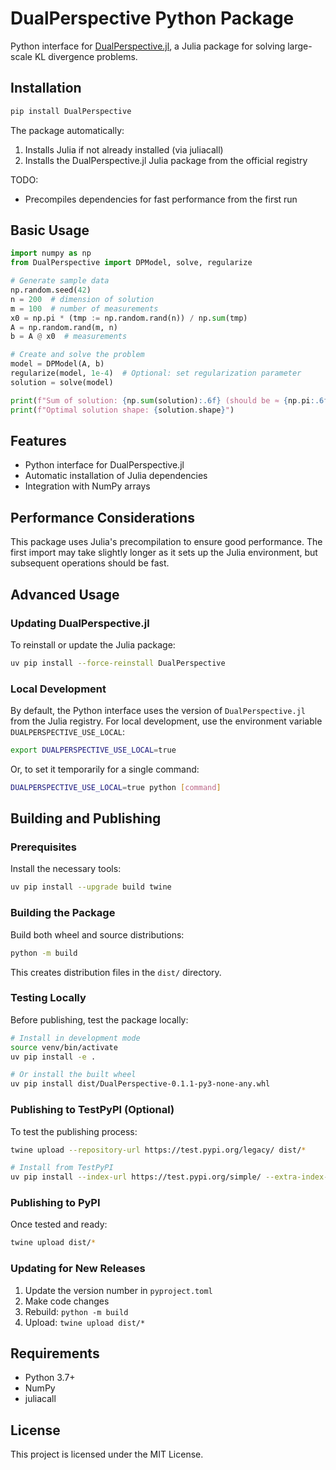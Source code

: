 # DualPerspective Python Package

Python interface for [DualPerspective.jl](https://github.com/MPF-Optimization-Laboratory/DualPerspective.jl), a Julia package for solving large-scale KL divergence problems.

## Installation

```bash
pip install DualPerspective
```

The package automatically:
1. Installs Julia if not already installed (via juliacall)
2. Installs the DualPerspective.jl Julia package from the official registry

TODO:
- Precompiles dependencies for fast performance from the first run

## Basic Usage

```python
import numpy as np
from DualPerspective import DPModel, solve, regularize

# Generate sample data
np.random.seed(42)
n = 200  # dimension of solution
m = 100  # number of measurements
x0 = np.pi * (tmp := np.random.rand(n)) / np.sum(tmp)
A = np.random.rand(m, n)
b = A @ x0  # measurements

# Create and solve the problem
model = DPModel(A, b)
regularize(model, 1e-4)  # Optional: set regularization parameter
solution = solve(model)

print(f"Sum of solution: {np.sum(solution):.6f} (should be ≈ {np.pi:.6f})")
print(f"Optimal solution shape: {solution.shape}")
```

## Features

- Python interface for DualPerspective.jl
- Automatic installation of Julia dependencies
- Integration with NumPy arrays

## Performance Considerations

This package uses Julia's precompilation to ensure good performance. The first import may take slightly longer as it sets up the Julia environment, but subsequent operations should be fast.

## Advanced Usage

### Updating DualPerspective.jl

To reinstall or update the Julia package:

```bash
uv pip install --force-reinstall DualPerspective
```

### Local Development

By default, the Python interface uses the version of `DualPerspective.jl` from the Julia registry. For local development, use the environment variable `DUALPERSPECTIVE_USE_LOCAL`:

```bash
export DUALPERSPECTIVE_USE_LOCAL=true
```

Or, to set it temporarily for a single command:

```bash
DUALPERSPECTIVE_USE_LOCAL=true python [command]
```

## Building and Publishing

### Prerequisites

Install the necessary tools:

```bash
uv pip install --upgrade build twine
```

### Building the Package

Build both wheel and source distributions:

```bash
python -m build
```

This creates distribution files in the `dist/` directory.

### Testing Locally

Before publishing, test the package locally:

```bash
# Install in development mode
source venv/bin/activate
uv pip install -e .

# Or install the built wheel
uv pip install dist/DualPerspective-0.1.1-py3-none-any.whl
```

### Publishing to TestPyPI (Optional)

To test the publishing process:

```bash
twine upload --repository-url https://test.pypi.org/legacy/ dist/*

# Install from TestPyPI
uv pip install --index-url https://test.pypi.org/simple/ --extra-index-url https://pypi.org/simple/ DualPerspective
```

### Publishing to PyPI

Once tested and ready:

```bash
twine upload dist/*
```

### Updating for New Releases

1. Update the version number in `pyproject.toml`
2. Make code changes
3. Rebuild: `python -m build`
4. Upload: `twine upload dist/*`

## Requirements

- Python 3.7+
- NumPy
- juliacall

## License

This project is licensed under the MIT License.